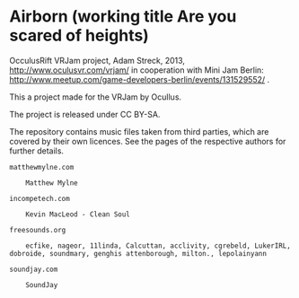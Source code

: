 Airborn  (working title Are you scared of heights)
==================================================

OcculusRift VRJam project, Adam Streck, 2013, http://www.oculusvr.com/vrjam/ in cooperation with Mini Jam Berlin: http://www.meetup.com/game-developers-berlin/events/131529552/ .

This a project made for the VRJam by Ocullus.

The project is released under CC BY-SA.

The repository contains music files taken from third parties, which are covered by their own licences. 
See the pages of the respective authors for further details.

	matthewmylne.com
	
		Matthew Mylne
		
	incompetech.com
	
		Kevin MacLeod - Clean Soul
		
	freesounds.org
	
		ecfike, nageor, 11linda, Calcuttan, acclivity, cgrebeld, LukerIRL, dobroide, soundmary, genghis attenborough, milton., lepolainyann
	
	soundjay.com
	
		SoundJay
